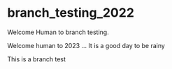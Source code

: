 # branch_testing_2022

Welcome Human to branch testing. 

Welcome human to 2023 ... It is a good day to be rainy

This is a branch test
